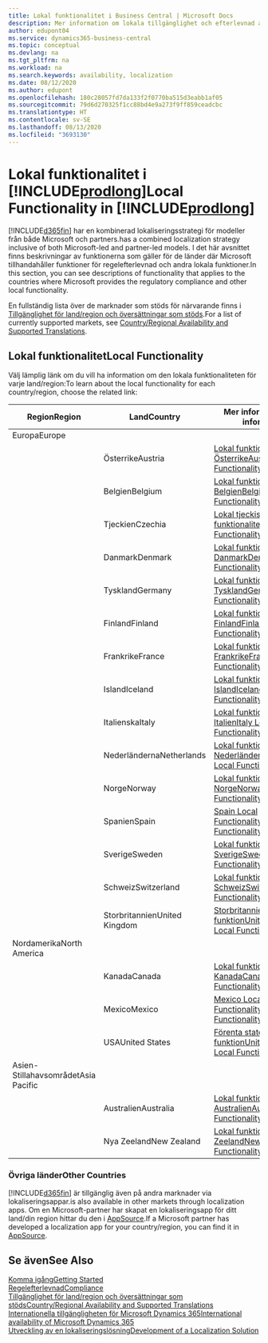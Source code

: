 ```yaml
---
title: Lokal funktionalitet i Business Central | Microsoft Docs
description: Mer information om lokala tillgänglighet och efterlevnad av Dynamics 365 Business Central.
author: edupont04
ms.service: dynamics365-business-central
ms.topic: conceptual
ms.devlang: na
ms.tgt_pltfrm: na
ms.workload: na
ms.search.keywords: availability, localization
ms.date: 08/12/2020
ms.author: edupont
ms.openlocfilehash: 180c28057fd7da133f2f0770ba515d3eabb1af05
ms.sourcegitcommit: 79d6d270325f1cc88bd4e9a273f9ff859ceadcbc
ms.translationtype: HT
ms.contentlocale: sv-SE
ms.lasthandoff: 08/13/2020
ms.locfileid: "3693130"
---
```

# <a name="local-functionality-in-prodlong"></a><span data-ttu-id="fc11c-103">Lokal funktionalitet i [!INCLUDE[prodlong](includes/prodlong.md)]</span><span class="sxs-lookup"><span data-stu-id="fc11c-103">Local Functionality in [!INCLUDE[prodlong](includes/prodlong.md)]</span></span>

[!INCLUDE[d365fin](includes/d365fin_md.md)] <span data-ttu-id="fc11c-104">har en kombinerad lokaliseringsstrategi för modeller från både Microsoft och partners.</span><span class="sxs-lookup"><span data-stu-id="fc11c-104">has a combined localization strategy inclusive of both Microsoft-led and partner-led models.</span></span> <span data-ttu-id="fc11c-105">I det här avsnittet finns beskrivningar av funktionerna som gäller för de länder där Microsoft tillhandahåller funktioner för regelefterlevnad och andra lokala funktioner.</span><span class="sxs-lookup"><span data-stu-id="fc11c-105">In this section, you can see descriptions of functionality that applies to the countries where Microsoft provides the regulatory compliance and other local functionality.</span></span>  

<span data-ttu-id="fc11c-106">En fullständig lista över de marknader som stöds för närvarande finns i [Tillgänglighet för land/region och översättningar som stöds](/dynamics365/business-central/dev-itpro/compliance/apptest-countries-and-translations?toc=/dynamics365/business-central/toc.json).</span><span class="sxs-lookup"><span data-stu-id="fc11c-106">For a list of currently supported markets, see [Country/Regional Availability and Supported Translations](/dynamics365/business-central/dev-itpro/compliance/apptest-countries-and-translations?toc=/dynamics365/business-central/toc.json).</span></span>  

## <a name="local-functionality"></a><span data-ttu-id="fc11c-107">Lokal funktionalitet</span><span class="sxs-lookup"><span data-stu-id="fc11c-107">Local Functionality</span></span>

<span data-ttu-id="fc11c-108">Välj lämplig länk om du vill ha information om den lokala funktionaliteten för varje land/region:</span><span class="sxs-lookup"><span data-stu-id="fc11c-108">To learn about the local functionality for each country/region, choose the related link:</span></span>

| <span data-ttu-id="fc11c-109">Region</span><span class="sxs-lookup"><span data-stu-id="fc11c-109">Region</span></span> | <span data-ttu-id="fc11c-110">Land</span><span class="sxs-lookup"><span data-stu-id="fc11c-110">Country</span></span> | <span data-ttu-id="fc11c-111">Mer information</span><span class="sxs-lookup"><span data-stu-id="fc11c-111">More information</span></span> |
| --- | --- |--- |
| <span data-ttu-id="fc11c-112">Europa</span><span class="sxs-lookup"><span data-stu-id="fc11c-112">Europe</span></span> |  | |
|        | <span data-ttu-id="fc11c-113">Österrike</span><span class="sxs-lookup"><span data-stu-id="fc11c-113">Austria</span></span> | [<span data-ttu-id="fc11c-114">Lokal funktionalitet för Österrike</span><span class="sxs-lookup"><span data-stu-id="fc11c-114">Austria Local Functionality</span></span>](localfunctionality/austria/austria-local-functionality.md) |
|        | <span data-ttu-id="fc11c-115">Belgien</span><span class="sxs-lookup"><span data-stu-id="fc11c-115">Belgium</span></span> | [<span data-ttu-id="fc11c-116">Lokal funktionalitet för Belgien</span><span class="sxs-lookup"><span data-stu-id="fc11c-116">Belgium Local Functionality</span></span>](localfunctionality/belgium/belgium-local-functionality.md) |
|        | <span data-ttu-id="fc11c-117">Tjeckien</span><span class="sxs-lookup"><span data-stu-id="fc11c-117">Czechia</span></span> | [<span data-ttu-id="fc11c-118">Lokal tjeckisk funktionalitet</span><span class="sxs-lookup"><span data-stu-id="fc11c-118">Czech Local Functionality</span></span>](localfunctionality/czech/czech-local-functionality.md) |
|        | <span data-ttu-id="fc11c-119">Danmark</span><span class="sxs-lookup"><span data-stu-id="fc11c-119">Denmark</span></span> | [<span data-ttu-id="fc11c-120">Lokal funktionalitet för Danmark</span><span class="sxs-lookup"><span data-stu-id="fc11c-120">Denmark Local Functionality</span></span>](localfunctionality/denmark/denmark-local-functionality.md) |
|        | <span data-ttu-id="fc11c-121">Tyskland</span><span class="sxs-lookup"><span data-stu-id="fc11c-121">Germany</span></span> | [<span data-ttu-id="fc11c-122">Lokal funktionalitet för Tyskland</span><span class="sxs-lookup"><span data-stu-id="fc11c-122">Germany Local Functionality</span></span>](localfunctionality/germany/germany-local-functionality.md) |
|        | <span data-ttu-id="fc11c-123">Finland</span><span class="sxs-lookup"><span data-stu-id="fc11c-123">Finland</span></span> | [<span data-ttu-id="fc11c-124">Lokal funktionalitet för Finland</span><span class="sxs-lookup"><span data-stu-id="fc11c-124">Finland Local Functionality</span></span>](localfunctionality/finland/finland-local-functionality.md) |
|        | <span data-ttu-id="fc11c-125">Frankrike</span><span class="sxs-lookup"><span data-stu-id="fc11c-125">France</span></span> | [<span data-ttu-id="fc11c-126">Lokal funktionalitet för Frankrike</span><span class="sxs-lookup"><span data-stu-id="fc11c-126">France Local Functionality</span></span>](localfunctionality/france/france-local-functionality.md) |
|        | <span data-ttu-id="fc11c-127">Island</span><span class="sxs-lookup"><span data-stu-id="fc11c-127">Iceland</span></span> | [<span data-ttu-id="fc11c-128">Lokal funktionalitet för Island</span><span class="sxs-lookup"><span data-stu-id="fc11c-128">Iceland Local Functionality</span></span>](localfunctionality/iceland/iceland-local-functionality.md) |
|        | <span data-ttu-id="fc11c-129">Italienska</span><span class="sxs-lookup"><span data-stu-id="fc11c-129">Italy</span></span> | [<span data-ttu-id="fc11c-130">Lokal funktionalitet för Italien</span><span class="sxs-lookup"><span data-stu-id="fc11c-130">Italy Local Functionality</span></span>](localfunctionality/italy/italy-local-functionality.md) |
|        | <span data-ttu-id="fc11c-131">Nederländerna</span><span class="sxs-lookup"><span data-stu-id="fc11c-131">Netherlands</span></span> | [<span data-ttu-id="fc11c-132">Lokal funktionalitet för Nederländerna</span><span class="sxs-lookup"><span data-stu-id="fc11c-132">Netherlands Local Functionality</span></span>](localfunctionality/netherlands/netherlands-local-functionality.md) |
|        | <span data-ttu-id="fc11c-133">Norge</span><span class="sxs-lookup"><span data-stu-id="fc11c-133">Norway</span></span> | [<span data-ttu-id="fc11c-134">Lokal funktionalitet för Norge</span><span class="sxs-lookup"><span data-stu-id="fc11c-134">Norway Local Functionality</span></span>](localfunctionality/norway/norway-local-functionality.md) |
|        | <span data-ttu-id="fc11c-135">Spanien</span><span class="sxs-lookup"><span data-stu-id="fc11c-135">Spain</span></span> | [<span data-ttu-id="fc11c-136">Spain Local Functionality</span><span class="sxs-lookup"><span data-stu-id="fc11c-136">Spain Local Functionality</span></span>](localfunctionality/spain/spain-local-functionality.md) |
|        | <span data-ttu-id="fc11c-137">Sverige</span><span class="sxs-lookup"><span data-stu-id="fc11c-137">Sweden</span></span> | [<span data-ttu-id="fc11c-138">Lokal funktionalitet för Sverige</span><span class="sxs-lookup"><span data-stu-id="fc11c-138">Sweden Local Functionality</span></span>](localfunctionality/sweden/sweden-local-functionality.md) |
|        | <span data-ttu-id="fc11c-139">Schweiz</span><span class="sxs-lookup"><span data-stu-id="fc11c-139">Switzerland</span></span> | [<span data-ttu-id="fc11c-140">Lokal funktionalitet för Schweiz</span><span class="sxs-lookup"><span data-stu-id="fc11c-140">Switzerland Local Functionality</span></span>](localfunctionality/switzerland/switzerland-local-functionality.md) |
|        | <span data-ttu-id="fc11c-141">Storbritannien</span><span class="sxs-lookup"><span data-stu-id="fc11c-141">United Kingdom</span></span> | [<span data-ttu-id="fc11c-142">Storbritannien, lokal funktion</span><span class="sxs-lookup"><span data-stu-id="fc11c-142">United Kingdom Local Functionality</span></span>](localfunctionality/unitedkingdom/united-kingdom-local-functionality.md) |
| <span data-ttu-id="fc11c-143">Nordamerika</span><span class="sxs-lookup"><span data-stu-id="fc11c-143">North America</span></span> |       |  |
|        | <span data-ttu-id="fc11c-144">Kanada</span><span class="sxs-lookup"><span data-stu-id="fc11c-144">Canada</span></span>|[<span data-ttu-id="fc11c-145">Lokal funktionalitet för Kanada</span><span class="sxs-lookup"><span data-stu-id="fc11c-145">Canada Local Functionality</span></span>](localfunctionality/canada/canada-local-functionality.md) |
|        | <span data-ttu-id="fc11c-146">Mexico</span><span class="sxs-lookup"><span data-stu-id="fc11c-146">Mexico</span></span> | [<span data-ttu-id="fc11c-147">Mexico Local Functionality</span><span class="sxs-lookup"><span data-stu-id="fc11c-147">Mexico Local Functionality</span></span>](localfunctionality/mexico/mexico-local-functionality.md) |
|        | <span data-ttu-id="fc11c-148">USA</span><span class="sxs-lookup"><span data-stu-id="fc11c-148">United States</span></span>|[<span data-ttu-id="fc11c-149">Förenta staterna: lokal funktion</span><span class="sxs-lookup"><span data-stu-id="fc11c-149">United States Local Functionality</span></span>](localfunctionality/unitedstates/united-states-local-functionality.md) |
| <span data-ttu-id="fc11c-150">Asien-Stillahavsområdet</span><span class="sxs-lookup"><span data-stu-id="fc11c-150">Asia Pacific</span></span> |       |  |
|        | <span data-ttu-id="fc11c-151">Australien</span><span class="sxs-lookup"><span data-stu-id="fc11c-151">Australia</span></span> | [<span data-ttu-id="fc11c-152">Lokal funktionalitet för Australien</span><span class="sxs-lookup"><span data-stu-id="fc11c-152">Australia Local Functionality</span></span>](localfunctionality/australia/australia-local-functionality.md) |
|        | <span data-ttu-id="fc11c-153">Nya Zeeland</span><span class="sxs-lookup"><span data-stu-id="fc11c-153">New Zealand</span></span> | [<span data-ttu-id="fc11c-154">Lokal funktionalitet för Nya Zeeland</span><span class="sxs-lookup"><span data-stu-id="fc11c-154">New Zealand Local Functionality</span></span>](localfunctionality/newzealand/new-zealand-local-functionality.md) |

### <a name="other-countries"></a><span data-ttu-id="fc11c-155">Övriga länder</span><span class="sxs-lookup"><span data-stu-id="fc11c-155">Other Countries</span></span>

[!INCLUDE[d365fin](includes/d365fin_md.md)] <span data-ttu-id="fc11c-156">är tillgänglig även på andra marknader via lokaliseringsappar.</span><span class="sxs-lookup"><span data-stu-id="fc11c-156">is also available in other markets through localization apps.</span></span> <span data-ttu-id="fc11c-157">Om en Microsoft-partner har skapat en lokaliseringsapp för ditt land/din region hittar du den i [AppSource](https://go.microsoft.com/fwlink/?linkid=2081646).</span><span class="sxs-lookup"><span data-stu-id="fc11c-157">If a Microsoft partner has developed a localization app for your country/region, you can find it in [AppSource](https://go.microsoft.com/fwlink/?linkid=2081646).</span></span>

## <a name="see-also"></a><span data-ttu-id="fc11c-158">Se även</span><span class="sxs-lookup"><span data-stu-id="fc11c-158">See Also</span></span>

[<span data-ttu-id="fc11c-159">Komma igång</span><span class="sxs-lookup"><span data-stu-id="fc11c-159">Getting Started</span></span>](product-get-started.md)  
[<span data-ttu-id="fc11c-160">Regelefterlevnad</span><span class="sxs-lookup"><span data-stu-id="fc11c-160">Compliance</span></span>](compliance/compliance-overview.md)  
[<span data-ttu-id="fc11c-161">Tillgänglighet för land/region och översättningar som stöds</span><span class="sxs-lookup"><span data-stu-id="fc11c-161">Country/Regional Availability and Supported Translations</span></span>](/dynamics365/business-central/dev-itpro/compliance/apptest-countries-and-translations?toc=/dynamics365/business-central/toc.json)  
[<span data-ttu-id="fc11c-162">Internationella tillgängligheten för Microsoft Dynamics 365</span><span class="sxs-lookup"><span data-stu-id="fc11c-162">International availability of Microsoft Dynamics 365</span></span>](/dynamics365/get-started/availability)  
[<span data-ttu-id="fc11c-163">Utveckling av en lokaliseringslösning</span><span class="sxs-lookup"><span data-stu-id="fc11c-163">Development of a Localization Solution</span></span>](/dynamics365/business-central/dev-itpro/developer/readiness/readiness-develop-localization)  
